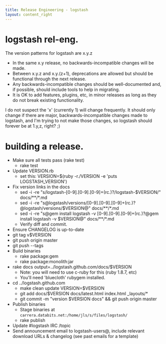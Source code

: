 ```yaml
---
title: Release Engineering - logstash
layout: content_right
---
```


# logstash rel-eng.

The version patterns for logstash are x.y.z

* In the same x.y release, no backwards-incompatible changes will be made.
* Between x.y.z and x.y.(z+1), deprecations are allowed but should be
  functional through the next release.
* Any backwards-incompatible changes should be well-documented and, if
  possible, should include tools to help in migrating.
* It is OK to add features, plugins, etc, in minor releases as long as they do
  not break existing functionality.

I do not suspect the 'x' (currently 1) will change frequently. It should only change
if there are major, backwards-incompatible changes made to logstash, and I'm
trying to not make those changes, so logstash should forever be at 1.y,z,
right? ;)

# building a release.

* Make sure all tests pass (rake test)
  * rake test
* Update VERSION.rb
  * set this: VERSION=$(ruby -r./VERSION -e 'puts LOGSTASH_VERSION')
* Fix version links in the docs
  * sed -i -re "s/logstash-[0-9]\.[0-9]\.[0-9]+(rc.)?/logstash-$VERSION/" docs/**/*.md
  * sed -i -re "s@logstash/versions/[0-9]\.[0-9]\.[0-9]+(rc.)?@logstash/versions/$VERSION@" docs/**/*.md
  * sed -i -re "s@gem install logstash -v [0-9]\.[0-9]\.[0-9]+(rc.)?@gem install logstash -v $VERSION@" docs/**/*.md
  * Verify diff and commit.
* Ensure CHANGELOG is up-to-date
* git tag v$VERSION
* git push origin master
* git push --tags
* Build binaries
  * rake package:gem
  * rake package:monolith:jar
* rake docs output=../logstash.github.com/docs/$VERSION
  * Note: you will need to use c-ruby for this (ruby 1.8.7, etc)
  * You'll need 'bluecloth' rubygem installed.
* cd ../logstash.github.com
  * make clean update VERSION=$VERSION
  * git add docs/$VERSION docs/latest.html index.html _layouts/*
  * git commit -m "version $VERSION docs" && git push origin master
* Publish binaries
  * Stage binaries at `carrera.databits.net:/home/jls/s/files/logstash/`
  * rake publish
* Update #logstash IRC /topic
* Send announcement email to logstash-users@, include relevant download URLs &
  changelog (see past emails for a template)
